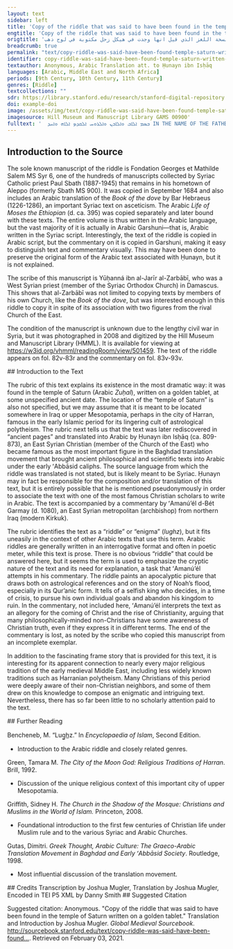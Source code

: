 ```yaml
---
layout: text
sidebar: left
title: 'Copy of the riddle that was said to have been found in the temple of Saturn written on a golden tablet | نسخة اللغز الذي قيل انها وجدت في هيكل زحل مكتوبة في لوح ذهب'
engtitle: 'Copy of the riddle that was said to have been found in the temple of Saturn written on a golden tablet'
origtitle: 'نسخة اللغز الذي قيل انها وجدت في هيكل زحل مكتوبة في لوح ذهب'
breadcrumb: true
permalink: "text/copy-riddle-was-said-have-been-found-temple-saturn-written-golden-tablet"
identifier: copy-riddle-was-said-have-been-found-temple-saturn-written-golden-tablet
textauthor: Anonymous, Arabic Translation att. to Ḥunayn ibn Isḥāq
languages: [Arabic, Middle East and North Africa]
periods: [9th Century, 10th Century, 11th Century]
genres: [Riddle]
textcollections: ""
sdr: https://library.stanford.edu/research/stanford-digital-repository 
doi: example-doi 
image: /assets/img/text/copy-riddle-was-said-have-been-found-temple-saturn-written-golden-tablet.jpg
imagesource: Hill Museum and Manuscript Library GAMS 00900'
fulltext: '  ܒܣܡ ܐܠܐܒ ܘܐܠܐܒܢ ܘܐܠܪܘܚ ܐܠܩܕܤ ܐܠܐܗ ܘܐܚܕ IN THE NAME OF THE FATHER AND THE SON AND THE HOLY SPIRIT, ONE GOD نسخة اللغز الذي قيل انها وجدت في هيكل زحل مكتوبة في لوح ذهب Copy of the riddle that was said to have been found in the temple of Saturn written on a golden tablet نقل حنين ابن اسحق وجده في الصحف القديمة Translation of Ḥunayn ibn Isḥāq, who found it in ancient pages وتفسيرها للاب مار عمنويل مطران باجرمي And a commentary on it by Father ʻAmanúʼél, metropolitan of Bét Garmay وهذه هي Here it is: قال اذا ما صعد البخار الرطب من قعر البحر وانعقد في الجو سحابا هاطلا فجرت الاودية ولثقت الطرق واظلم نور الشمس والقمر فلم يعرف الليل من النهار وانقطعت السبل واغلقت ابواب المدينة ودعا كل ذي نفس الى ما اعد لنفسه. He said: When humid vapor rose from the depth of the sea and thickened in the air as clouds, coursing down so that the riverbeds flowed, the pathways were turned to mud, and the light of the sun and the moon grew dark, so night was not known from day, the roads were cut off, and the gates of the city were closed, and everyone with a soul called upon what they had prepared for themselves. The Arabic word for “soul” (nafs) is used as a reflexive pronoun so “themselves” could be translated “their souls” and vice versa وخلا الملك في قبة فرشها الرياضي راكبا فرسا يحجبه جارية راكبة اسد. And the king secluded himself in a dome furnished with gardens, riding a horse that he kept hidden like a slave woman riding a lion. واستدعا من وزيره ما رفعوا اليه اعوانه. واخذ من تدبير امره ومملكته. He asked of his vizier what his servants had set before him, and was taken up with the administration of his affairs and his kingdom. فاستقر الامر عنده انه ان عاش مات وان مات عاش وان اهلك مملكته انحفظت نفسه وان حفظ اعوان مملكته هلكت نفسه. Then it became fixed in his mind that if he lived he would die, and if he died he would live, and if he destroyed his kingdom, his soul would be saved, and if he saved the servants of his kingdom, his soul would be destroyed. فاثر الموت على الحياة وحفظ نفسه على مملكته ورعيته وفي تضاعيف فكره انقشع الغمام وطلع المنيران في القوس وقد كانا غابا في العقد الشمالي. So he preferred death over life, and saved himself rather than his kingdom and his subjects. Between the lines of his thought the clouds were scattered, and the two lights rose in Sagittarius after they had been hidden away in the northern node. The "two lights" might reference the Sun and the Moon or possibly Jupiter and Saturn فتم الى الجند والرعية ما خامر قلب الملك فهما بالارتفاع به. Then what had seized the heart of the king came to pass for the army and the subjects, so they were being wiped out by it. وفار التنور من الصنوبرة فارسل عليهم طوفان ريح وماء ولم يحدث شيا من غير شي فاجراه كالمد وعاش مستانسا بالوحدة. And water gushed forth from within the oven, A reference to the story of Noah’s flood as found in the Qur’an (see Qur’an 11:40 and 23:27) so he sent upon them a typhoon of wind and water, and nothing came from nothing, so he made it flow as a flood. And he lived on in intimate acquaintance with his own solitude. فمن ضحك بكا ومن بكا ضحك. So whoever laughed wept, and whoever wept laughed. والسلم على النفوس القريبة من مبديها. والرحمة على البعيدة لتلحق بها. والسبح لناظم الكل Peace upon the souls that are close to their Creator, and mercy upon those far away so that they might catch up to them, and glory to the one who arranges all things. تم اللغز. يتلوه التفسير The riddle has ended. The commentary follows. '
---
```

## Introduction to the Source 
<p>The sole known manuscript of the riddle is Fondation Georges et Mathilde Salem MS Syr 6, one of the hundreds of manuscripts collected by Syriac Catholic priest Paul Sbath (1887-1945) that remains in his hometown of Aleppo (formerly Sbath MS 900). It was copied in September 1684 and also includes an Arabic translation of the <em>Book of the dove</em> by Bar Hebraeus (1226-1286), an important Syriac text on asceticism. The Arabic <em>Life of Moses the Ethiopian </em>(d. ca. 395) was copied separately and later bound with these texts. The entire volume is thus written in the Arabic language, but the vast majority of it is actually in Arabic Garshuni—that is, Arabic written in the Syriac script. Interestingly, the text of the riddle is copied in Arabic script, but the commentary on it is copied in Garshuni, making it easy to distinguish text and commentary visually. This may have been done to preserve the original form of the Arabic text associated with Ḥunayn, but it is not explained.</p> <p>The scribe of this manuscript is Yūḥanná ibn al-Jarīr al-Zarbābī, who was a West Syrian priest (member of the Syriac Orthodox Church) in Damascus. This shows that al-Zarbābī was not limited to copying texts by members of his own Church, like the <em>Book of the dove</em>, but was interested enough in this riddle to copy it in spite of its association with two figures from the rival Church of the East.</p> <p>The condition of the manuscript is unknown due to the lengthy civil war in Syria, but it was photographed in 2008 and digitized by the Hill Museum and Manuscript Library (HMML). It is available for viewing at <a href="https://w3id.org/vhmml/readingRoom/view/501459">https://w3id.org/vhmml/readingRoom/view/501459</a>. The text of the riddle appears on fol. 82v-83r and the commentary on fol. 83v-93v.</p>
## Introduction to the Text 
<p dir="ltr" id="docs-internal-guid-c87a2563-7fff-0d0b-ae19-53404f6b539c">The rubric of this text explains its existence in the most dramatic way: it was found in the temple of Saturn (Arabic <em>Zuḥal</em>), written on a golden tablet, at some unspecified ancient date. The location of the “temple of Saturn” is also not specified, but we may assume that it is meant to be located somewhere in Iraq or upper Mesopotamia, perhaps in the city of Harran, famous in the early Islamic period for its lingering cult of astrological polytheism. The rubric next tells us that the text was later rediscovered in “ancient pages” and translated into Arabic by Ḥunayn ibn Isḥāq (ca. 809-873), an East Syrian Christian (member of the Church of the East) who became famous as the most important figure in the Baghdad translation movement that brought ancient philosophical and scientific texts into Arabic under the early ʻAbbāsid caliphs. The source language from which the riddle was translated is not stated, but is likely meant to be Syriac. Ḥunayn may in fact be responsible for the composition and/or translation of this text, but it is entirely possible that he is mentioned pseudonymously in order to associate the text with one of the most famous Christian scholars to write in Arabic. The text is accompanied by a commentary by ʻAmanúʼél d-Bét Garmay (d. 1080), an East Syrian metropolitan (archbishop) from northern Iraq (modern Kirkuk).</p> <p dir="ltr" id="docs-internal-guid-bc378564-7fff-7998-3cfa-52153aa54ab0">The rubric identifies the text as a “riddle” or “enigma” (<em>lughz</em>), but it fits uneasily in the context of other Arabic texts that use this term. Arabic riddles are generally written in an interrogative format and often in poetic meter, while this text is prose. There is no obvious “riddle” that could be answered here, but it seems the term is used to emphasize the cryptic nature of the text and its need for explanation, a task that ʻAmanúʼél attempts in his commentary. The riddle paints an apocalyptic picture that draws both on astrological references and on the story of Noah’s flood, especially in its Qur’anic form. It tells of a selfish king who decides, in a time of crisis, to pursue his own individual goals and abandon his kingdom to ruin. In the commentary, not included here, ʻAmanúʼél interprets the text as an allegory for the coming of Christ and the rise of Christianity, arguing that many philosophically-minded non-Christians have some awareness of Christian truth, even if they express it in different terms. The end of the commentary is lost, as noted by the scribe who copied this manuscript from an incomplete exemplar.</p> <p dir="ltr" id="docs-internal-guid-cdf50f64-7fff-d2fc-e440-a8f4ba2afb2a">In addition to the fascinating frame story that is provided for this text, it is interesting for its apparent connection to nearly every major religious tradition of the early medieval Middle East, including less widely known traditions such as Harranian polytheism. Many Christians of this period were deeply aware of their non-Christian neighbors, and some of them drew on this knowledge to compose an enigmatic and intriguing text. Nevertheless, there has so far been little to no scholarly attention paid to the text.</p>
## Further Reading 
<p dir="ltr" id="docs-internal-guid-cab418cc-7fff-cba4-78c4-16448d0c4547">Bencheneb, M. “Lug̲h̲z.” In <em>Encyclopaedia of Islam</em>, Second Edition.</p> <ul dir="ltr"> <li>Introduction to the Arabic riddle and closely related genres.</li> </ul> <p dir="ltr">Green, Tamara M. <em>The City of the Moon God: Religious Traditions of Harran</em>. Brill, 1992.</p> <ul dir="ltr"> <li>Discussion of the unique religious context of this important city of upper Mesopotamia.</li> </ul> <p dir="ltr">Griffith, Sidney H. <em>The Church in the Shadow of the Mosque: Christians and Muslims in the World of Islam.</em> Princeton, 2008.</p> <ul dir="ltr"> <li>Foundational introduction to the first few centuries of Christian life under Muslim rule and to the various Syriac and Arabic Churches.</li> </ul> <p>Gutas, Dimitri. <em>Greek Thought, Arabic Culture: The Graeco-Arabic Translation Movement in Baghdad and Early ʻAbbāsid Society</em>. Routledge, 1998.</p> <ul> <li>Most influential discussion of the translation movement.</li> </ul>
## Credits
Transcription by Joshua Mugler, 
Translation by Joshua Mugler, 
Encoded in TEI P5 XML by Danny Smith
## Suggested Citation
<p>Suggested citation: Anonymous.  "Copy of the riddle that was said to have been found in the temple of Saturn written on a golden tablet." Translation and Introduction by Joshua Mugler. <em>Global Medieval Sourcebook</em>. <a href="http://sourcebook.stanford.edu/text/copy-riddle-was-said-have-been-found-temple-saturn-written-golden-tablet">http://sourcebook.stanford.edu/text/copy-riddle-was-said-have-been-found...</a>. Retrieved on February 03, 2021.</p>